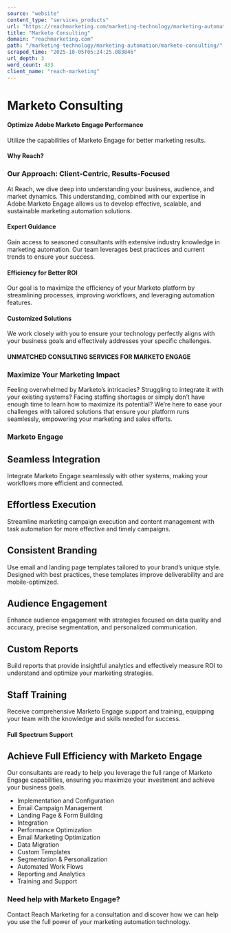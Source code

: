 ```yaml
---
source: "website"
content_type: "services_products"
url: "https://reachmarketing.com/marketing-technology/marketing-automation/marketo-consulting/"
title: "Marketo Consulting"
domain: "reachmarketing.com"
path: "/marketing-technology/marketing-automation/marketo-consulting/"
scraped_time: "2025-10-05T05:24:25.083846"
url_depth: 3
word_count: 433
client_name: "reach-marketing"
---
```


# Marketo Consulting

#### Optimize Adobe Marketo Engage Performance

Utilize the capabilities of Marketo Engage for better marketing results.

#### Why Reach?

### Our Approach: Client-Centric, Results-Focused

At Reach, we dive deep into understanding your business, audience, and market dynamics. This understanding, combined with our expertise in Adobe Marketo Engage allows us to develop effective, scalable, and sustainable marketing automation solutions.

#### **Expert Guidance**

Gain access to seasoned consultants with extensive industry knowledge in marketing automation. Our team leverages best practices and current trends to ensure your success.

#### **Efficiency for Better ROI**

Our goal is to maximize the efficiency of your Marketo platform by streamlining processes, improving workflows, and leveraging automation features.

#### **Customized Solutions**

We work closely with you to ensure your technology perfectly aligns with your business goals and effectively addresses your specific challenges.

#### UNMATCHED CONSULTING SERVICES FOR MARKETO ENGAGE

### Maximize Your Marketing Impact

Feeling overwhelmed by Marketo’s intricacies? Struggling to integrate it with your existing systems? Facing staffing shortages or simply don’t have enough time to learn how to maximize its potential? We’re here to ease your challenges with tailored solutions that ensure your platform runs seamlessly, empowering your marketing and sales efforts.

### Marketo Engage

## Seamless Integration

Integrate Marketo Engage seamlessly with other systems, making your workflows more efficient and connected.

## Effortless Execution

Streamline marketing campaign execution and content management with task automation for more effective and timely campaigns.

## Consistent Branding

Use email and landing page templates tailored to your brand’s unique style. Designed with best practices, these templates improve deliverability and are mobile-optimized.

## Audience Engagement

Enhance audience engagement with strategies focused on data quality and accuracy, precise segmentation, and personalized communication.

## Custom Reports

Build reports that provide insightful analytics and effectively measure ROI to understand and optimize your marketing strategies.

## Staff Training

Receive comprehensive Marketo Engage support and training, equipping your team with the knowledge and skills needed for success.

#### Full Spectrum Support

## Achieve Full Efficiency with Marketo Engage

Our consultants are ready to help you leverage the full range of Marketo Engage capabilities, ensuring you maximize your investment and achieve your business goals.

- Implementation and Configuration
- Email Campaign Management
- Landing Page & Form Building
- Integration
- Performance Optimization
- Email Marketing Optimization
- Data Migration
- Custom Templates
- Segmentation & Personalization
- Automated Work Flows
- Reporting and Analytics
- Training and Support

### Need help with Marketo Engage?

Contact Reach Marketing for a consultation and discover how we can help you use the full power of your marketing automation technology.